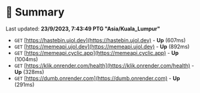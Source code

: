 # 📖 Summary
Last updated: **23/9/2023, 7:43:49 PTG "Asia/Kuala_Lumpur"**

- `GET` [https://hastebin.ujol.dev](https://hastebin.ujol.dev) - **Up** (607ms)
- `GET` [https://memeapi.ujol.dev](https://memeapi.ujol.dev) - **Up** (892ms)
- `GET` [https://memeapi.cyclic.app](https://memeapi.cyclic.app) - **Up** (1004ms)
- `GET` [https://klik.onrender.com/health](https://klik.onrender.com/health) - **Up** (328ms)
- `GET` [https://dumb.onrender.com](https://dumb.onrender.com) - **Up** (291ms)
